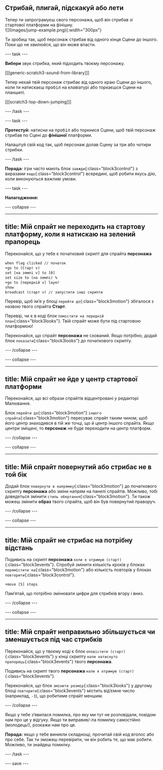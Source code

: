 ## Стрибай, плигай, підскакуй або лети

<div style="display: flex; flex-wrap: wrap">
<div style="flex-basis: 200px; flex-grow: 1; margin-right: 15px;">
Тепер ти запрограмуєш свого персонажа, щоб він стрибав зі стартової платформи на фінішну. 
</div>
<div>
![](images/jump-example.png){:width="300px"}
</div>
</div>

Ти зробиш так, щоб персонаж стрибав від одного кінця Сцени до іншого. Поки що не хвилюйся, що він може впасти.

--- task ---

**Вибери** звук стрибка, який підходить твоєму персонажу.

[[[generic-scratch3-sound-from-library]]]

Тепер нехай твій персонаж стрибає від одного краю Сцени до іншого, коли ти натискаєш <kbd>пробіл</kbd> на клавіатурі або торкаєшся Сцени на планшеті.

[[[scratch3-top-down-jumping]]]

--- /task ---

--- task ---

**Протестуй:** натисни на <kbd>пробіл</kbd> або торкнися Сцени, щоб твій персонаж стрибав по Сцені до **фінішної** платформи.

Налаштуй свій код так, щоб персонаж долав Сцену за три або чотири стрибки.

--- /task ---

**Порада:** ігри часто мають блок `завжди`{:class="block3control"} з виразами `якщо`{:class="block3control"} всередині, щоб робити якусь дію, коли виконуються важливі умови.

--- task ---

**Налагодження:**

--- collapse ---

---
title: Мій спрайт не переходить на стартову платформу, коли я натискаю на зелений прапорець
---

Переконайся, що у тебе є початковий скрипт для спрайта **персонажа**


```blocks3
when flag clicked // початок
+go to (Старт v)
set [на землі v] to [0]
set size to (на землі) %
+go to [передній v] layer
show
broadcast (старт v) // запустити інші скрипти
```

Перевір, щоб імʼя у блоці `перейти до`{:class="block3motion"} збігалося з назвою твого спрайта **Старт**.

Перевір, чи є в коді блок `помістити на передній план`{:class="block3looks"}. Твій спрайт може бути під стартовою платформою!

Переконайся, що спрайт **персонажа** не схований. Якщо потрібно, додай блок `показати`{:class="block3looks"} до початкового скрипту.


--- /collapse ---

--- collapse ---

---
title: Мій спрайт не йде у центр стартової платформи
---

Переконайся, що всі образи спрайтів відцентровані у редакторі Малювання.

Блок `перейти до`{:class="block3motion"} `іншого спрайта`{:class="block3motion"} пересуває спрайт таким чином, щоб його центр знаходився в тій же точці, що й центр іншого спрайта. Якщо центри зміщені, то **персонаж** не буде переходити на центр платформ.

--- /collapse ---

--- collapse ---

---
title: Мій спрайт повернутий або стрибає не в той бік
---

Додай блок `повернути в напрямку`{:class="block3motion"} до початкового скрипту **персонажа** або зміни напрям на панелі спрайтів. Можливо, тобі доведеться змінити `стиль обертання`{:class="block3motion"}. Ти також можеш змінити **образ** твого спрайта, щоб він був повернутий праворуч.

--- /collapse ---

--- collapse ---

---
title: Мій спрайт не стрибає на потрібну відстань
---

Подивись на скрипт **персонажа** `коли я отримую (старт)`{:class="block3events"}. Спробуй змінити кількість кроків у блоках `перемістити на`{:class="block3motion"} або кількість повторів у блоках `повторити`{:class="block3control"}.

```blocks3
+move [5] steps
```

Памʼятай, що потрібно змінювати цифри для стрибків вгору і вниз.

--- /collapse ---

--- collapse ---

---
title: Мій спрайт неправильно збільшується чи зменшується під час стрибків
---

Переконайся, що у твоєму коді є блок `оповістити (старт)`{:class="block3events"} у кінці скрипту `коли натиснуто прапорець`{:class="block3events"} твого **персонажа**.

Подивись на скрипт твого **персонажа** `коли я отримую (старт)`{:class="block3events"}.

Переконайся, що блок `змінити розмір`{:class="block3looks"} у другому блоці `повторити`{:class="block3events"} містить відʼємне число (наприклад, `-3`), що робитиме спрайт меншим.

--- /collapse ---

Якщо у тебе зʼявилася помилка, про яку ми тут не розповідали, повідом нам про це у відгуку. Якщо ти виправив/-ла помилку самостійно (молодець!), розкажи нам про це.

**Порада:** якщо у тебе виникли складнощі, прочитай свій код вголос або про себе. Так ти зможеш перевірити, чи він робить те, що має робити. Можливо, ти знайдеш помилку.

--- /task ---

--- save ---
